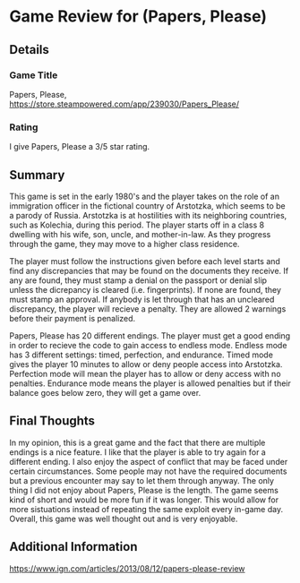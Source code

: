 # Game Review for (Papers, Please)

## Details

### Game Title
Papers, Please, https://store.steampowered.com/app/239030/Papers_Please/

### Rating
I give Papers, Please a 3/5 star rating.

## Summary
This game is set in the early 1980's and the player takes on the role of an immigration officer in the fictional country of Arstotzka, which seems to be a parody of Russia. Arstotzka is at hostilities with its neighboring countries, such as Kolechia, during this period. The player starts off in a class 8 dwelling with his wife, son, uncle, and mother-in-law. As they progress through the game, they may move to a higher class residence.

The player must follow the instructions given before each level starts and find any discrepancies that may be found on the documents they receive. If any are found, they must stamp a denial on the passport or denial slip unless the dicrepancy is cleared (i.e. fingerprints). If none are found, they must stamp an approval. If anybody is let through that has an uncleared discrepancy, the player will recieve a penalty. They are allowed 2 warnings before their payment is penalized.

Papers, Please has 20 different endings. The player must get a good ending in order to recieve the code to gain access to endless mode. Endless mode has 3 different settings: timed, perfection, and endurance. Timed mode gives the player 10 minutes to allow or deny people access into Arstotzka. Perfection mode will mean the player has to allow or deny access with no penalties. Endurance mode means the player is allowed penalties but if their balance goes below zero, they will get a game over.

## Final Thoughts
In my opinion, this is a great game and the fact that there are multiple endings is a nice feature. I like that the player is able to try again for a different ending. I also enjoy the aspect of conflict that may be faced under certain circumstances. Some people may not have the required documents but a previous encounter may say to let them through anyway. The only thing I did not enjoy about Papers, Please is the length. The game seems kind of short and would be more fun if it was longer. This would allow for more sistuations instead of repeating the same exploit every in-game day. Overall, this game was well thought out and is very enjoyable.

## Additional Information
https://www.ign.com/articles/2013/08/12/papers-please-review
